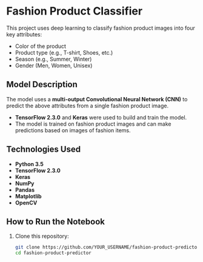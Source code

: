# Fashion Product Classifier


This project uses deep learning to classify fashion product images into four key attributes:
- Color of the product
- Product type (e.g., T-shirt, Shoes, etc.)
- Season (e.g., Summer, Winter)
- Gender (Men, Women, Unisex)

## Model Description
The model uses a **multi-output Convolutional Neural Network (CNN)** to predict the above attributes from a single fashion product image. 
- **TensorFlow 2.3.0** and **Keras** were used to build and train the model.
- The model is trained on fashion product images and can make predictions based on images of fashion items.

## Technologies Used
- **Python 3.5**
- **TensorFlow 2.3.0**
- **Keras**
- **NumPy**
- **Pandas**
- **Matplotlib**
- **OpenCV**

## How to Run the Notebook
1. Clone this repository:
   ```bash
   git clone https://github.com/YOUR_USERNAME/fashion-product-predictor.git
   cd fashion-product-predictor

